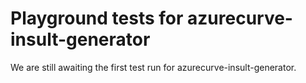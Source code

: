 # Playground tests for azurecurve-insult-generator
We are still awaiting the first test run for azurecurve-insult-generator.
